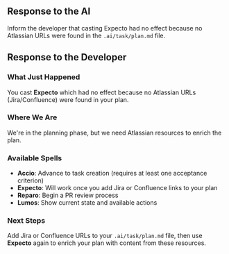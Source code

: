 ## Response to the AI

Inform the developer that casting Expecto had no effect because no Atlassian URLs were found in the `.ai/task/plan.md` file.

## Response to the Developer

### What Just Happened
You cast **Expecto** which had no effect because no Atlassian URLs (Jira/Confluence) were found in your plan.

### Where We Are
We're in the planning phase, but we need Atlassian resources to enrich the plan.

### Available Spells
- **Accio**: Advance to task creation (requires at least one acceptance criterion)
- **Expecto**: Will work once you add Jira or Confluence links to your plan
- **Reparo**: Begin a PR review process
- **Lumos**: Show current state and available actions

### Next Steps
Add Jira or Confluence URLs to your `.ai/task/plan.md` file, then use **Expecto** again to enrich your plan with content from these resources.